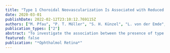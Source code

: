 ```yaml
---
title: "Type 1 Choroidal Neovascularization Is Associated with Reduced Localized Progression of Atrophy in Age-Related Macular Degeneration"
date: 2020-03-01
publishDate: 2022-02-12T23:10:12.769115Z
authors: ["M. Pfau", "P. T. Möller", "S. H. Künzel", "L. von der Emde", "M. Lindner", "S. Thiele", "C. Dysli", "J. Nadal", "M. Schmid", "S. Schmitz-Valckenberg", "F. G. Holz", "M. Fleckenstein"]
publication_types: ["2"]
abstract: "To investigate the association between the presence of type 1 choroidal neovascularization (CNV) and the localized progression of atrophy in age-related macular degeneration (AMD). Analysis of patients' data collected in the context of 2 noninterventional, prospective studies conducted at the Department of Ophthalmology, University of Bonn, Germany. A total of 98 eyes diagnosed with AMD of 59 patients (40 female, 19 male) with a mean (±standard deviation) age at baseline of 76.60±6.65 years and median (interquartile range) review period of 1.17 years (1.01-1.55) were included. Eyes were subdivided into 3 categories based on multimodal imaging and ocular history: retinal pigment epithelium (RPE) atrophy with treatment-naïve quiescent CNV (n=7), RPE atrophy with a history of exudative CNV (n=10), and RPE atrophy without evidence of coexisting CNV (n=81). Retinal pigment epithelium atrophy was delineated on the basis of serial fundus-autofluorescence and infrared-reflectance images. If CNV was detected by OCT angiography (OCTA), its location and dimension were spatially mapped to RPE atrophy. The localized progression of RPE atrophy in topographic relation to the CNV lesion was then analyzed using mixed-effects logistic regression. The spatial overlap (Dice coefficient) between predicted and observed RPE atrophy progression was evaluated to estimate the model accuracy. Odds ratio (OR) for localized RPE atrophy progression in areas overlying type 1 CNV. The prediction model achieved a high overlap between predicted and observed RPE atrophy progression with a cross-validated Dice coefficient of 0.87 (95% confidence interval [CI], 0.85-0.89) reflecting a high accuracy. The odds for future RPE atrophy involvement were reduced by a factor of 0.21 (95% CI, 0.19-0.24) in the presence of treatment-naïve quiescent type 1 CNV and by a factor of 0.46 (95% CI, 0.41-0.51) in the presence of exudative type 1 CNV. The results indicate that there is markedly reduced RPE atrophy progression in areas co-localizing with quiescent and exudative type 1 CNV. This observation is compatible with a potential protective effect of type 1 CNV on the RPE and overlying neurosensory retina. These results may have relevant clinical implications for the management of CNV and lead to new therapeutic strategies to prevent atrophy progression."
featured: false
publication: "*Ophthalmol Retina*"
---
```


